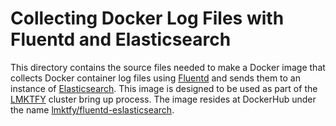 # Collecting Docker Log Files with Fluentd and Elasticsearch
This directory contains the source files needed to make a Docker image
that collects Docker container log files using [Fluentd](http://www.fluentd.org/)
and sends them to an instance of [Elasticsearch](http://www.elasticsearch.org/).
This image is designed to be used as part of the [LMKTFY](https://github.com/GoogleCloudPlatform/lmktfy)
cluster bring up process. The image resides at DockerHub under the name
[lmktfy/fluentd-eslasticsearch](https://registry.hub.docker.com/u/lmktfy/fluentd-elasticsearch/).
